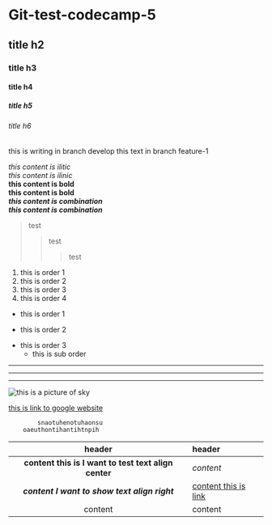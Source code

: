 # Git-test-codecamp-5
## title h2
### title h3
#### title h4
##### title h5
###### title h6

this is writing in branch develop
this text in branch feature-1

*this content is ilitic*  
_this content is ilinic_  
**this content is bold**  
__this content is bold__  
*__this content is combination__*  
**_this content is combination_**

> test 
>> test
>>> test

1. this is order 1
3. this is order 2
65. this is order 3
35. this is order 4

+ this is order 1 
- this is order 2
* this is order 3
    * this is sub order
***
---
___
![this is a picture of sky](https://img.freepik.com/free-photo/sun-clouds_1204-19.jpg?size=626&ext=jpg)

[this is link to google website](https://www.google.com/)


            snaotuhenotuhaonsu
        oaeuthontihantihtnpih

| header | header |
|:----:|:-------|
| **content this is I want to test text align center** | *content* |
|***content I want to show text align right*** | [content this is link](https://www.google.com/)|  
|content | content|

<!-- this is comment -->